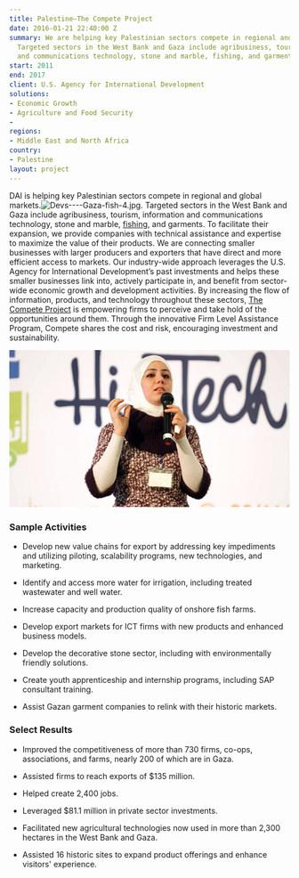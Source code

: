 ```yaml
---
title: Palestine—The Compete Project
date: 2016-01-21 22:40:00 Z
summary: We are helping key Palestinian sectors compete in regional and global markets.
  Targeted sectors in the West Bank and Gaza include agribusiness, tourism, information
  and communications technology, stone and marble, fishing, and garments.
start: 2011
end: 2017
client: U.S. Agency for International Development
solutions:
- Economic Growth
- Agriculture and Food Security
- 
regions:
- Middle East and North Africa
country:
- Palestine
layout: project
---
```


DAI is helping key Palestinian sectors compete in regional and global markets.![Devs----Gaza-fish-4.jpg](/uploads/Devs----Gaza-fish-4.jpg). Targeted sectors in the West Bank and Gaza include agribusiness, tourism, information and communications technology, stone and marble, [fishing](http://dai-global-developments.com/articles/dreams-come-true-as-onshore-fish-farms-emerge-in-gaza/), and garments. To facilitate their expansion, we provide companies with technical assistance and expertise to maximize the value of their products. We are connecting smaller businesses with larger producers and exporters that have direct and more efficient access to markets. Our industry-wide approach leverages the U.S. Agency for International Development’s past investments and helps these smaller businesses link into, actively participate in, and benefit from sector-wide economic growth and development activities. By increasing the flow of information, products, and technology throughout these sectors, [The Compete Project](http://www.competeproject.ps/index.php) is empowering firms to perceive and take hold of the opportunities around them. Through the innovative Firm Level Assistance Program, Compete shares the cost and risk, encouraging investment and sustainability.

![](/assets/images/projects/COMPETE.jpg)

### Sample Activities

* Develop new value chains for export by addressing key impediments and utilizing piloting, scalability programs, new technologies, and marketing.

* Identify and access more water for irrigation, including treated wastewater and well water.

* Increase capacity and production quality of onshore fish farms.

* Develop export markets for ICT firms with new products and enhanced business models.

* Develop the decorative stone sector, including with environmentally friendly solutions.

* Create youth apprenticeship and internship programs, including SAP consultant training.

* Assist Gazan garment companies to relink with their historic markets.

### Select Results

* Improved the competitiveness of more than 730 firms, co-ops, associations, and farms, nearly 200 of which are in Gaza.

* Assisted firms to reach exports of $135 million.

* Helped create 2,400 jobs.

* Leveraged $81.1 million in private sector investments.

* Facilitated new agricultural technologies now used in more than 2,300 hectares in the West Bank and Gaza.

* Assisted 16 historic sites to expand product offerings and enhance visitors' experience.